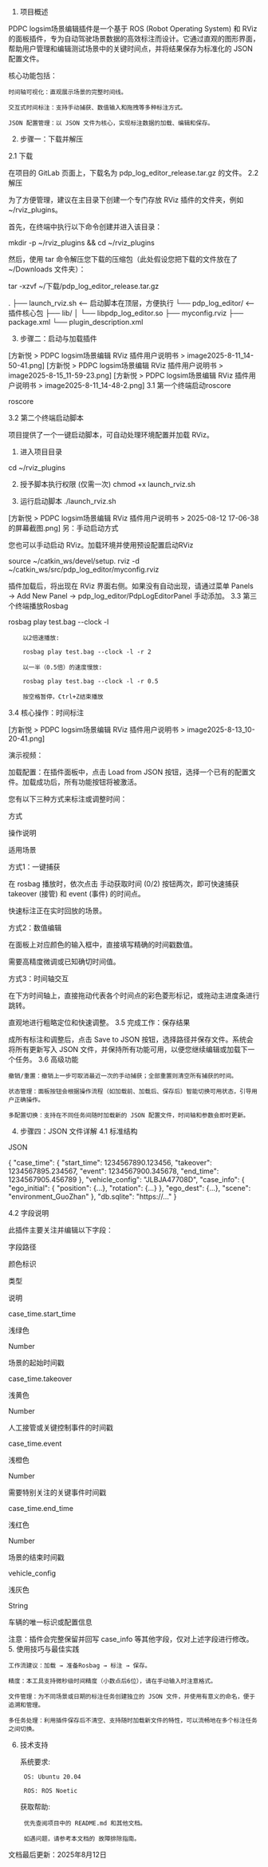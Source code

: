 1.  项目概述

PDPC logsim场景编辑插件是一个基于 ROS (Robot Operating System) 和 RViz 的面板插件，专为自动驾驶场景数据的高效标注而设计。它通过直观的图形界面，帮助用户管理和编辑测试场景中的关键时间点，并将结果保存为标准化的 JSON 配置文件。

核心功能包括：

    时间轴可视化：直观展示场景的完整时间线。

    交互式时间标注：支持手动捕获、数值输入和拖拽等多种标注方式。

    JSON 配置管理：以 JSON 文件为核心，实现标注数据的加载、编辑和保存。


2. 步骤一：下载并解压

2.1 下载

在项目的 GitLab 页面上，下载名为 pdp_log_editor_release.tar.gz 的文件。
2.2  解压

为了方便管理，建议在主目录下创建一个专门存放 RViz 插件的文件夹，例如 ~/rviz_plugins。

首先，在终端中执行以下命令创建并进入该目录：

mkdir -p ~/rviz_plugins && cd ~/rviz_plugins

然后，使用 tar 命令解压您下载的压缩包（此处假设您把下载的文件放在了 ~/Downloads 文件夹）：

tar -xzvf ~/下载/pdp_log_editor_release.tar.gz

.
├── launch_rviz.sh         <-- 启动脚本在顶层，方便执行
└── pdp_log_editor/        <-- 插件核心包
    ├── lib/
    │   └── libpdp_log_editor.so
    ├── myconfig.rviz
    ├── package.xml
    └── plugin_description.xml



3. 步骤二：启动与加载插件

[方新悦 > PDPC logsim场景编辑 RViz 插件用户说明书 > image2025-8-11_14-50-41.png] [方新悦 > PDPC logsim场景编辑 RViz 插件用户说明书 > image2025-8-15_11-59-23.png] [方新悦 > PDPC logsim场景编辑 RViz 插件用户说明书 > image2025-8-11_14-48-2.png]
3.1 第一个终端启动roscore

roscore

3.2 第二个终端启动脚本 

项目提供了一个一键启动脚本，可自动处理环境配置并加载 RViz。

1. 进入项目目录

cd ~/rviz_plugins


2. 授予脚本执行权限 (仅需一次)
chmod +x launch_rviz.sh

3. 运行启动脚本
./launch_rviz.sh


[方新悦 > PDPC logsim场景编辑 RViz 插件用户说明书 > 2025-08-12 17-06-38 的屏幕截图.png]
另：手动启动方式

您也可以手动启动 RViz。加载环境并使用预设配置启动RViz

source ~/catkin_ws/devel/setup.
rviz -d ~/catkin_ws/src/pdp_log_editor/myconfig.rviz

插件加载后，将出现在 RViz 界面右侧。如果没有自动出现，请通过菜单 Panels → Add New Panel → pdp_log_editor/PdpLogEditorPanel 手动添加。
3.3 第三个终端播放Rosbag

rosbag play test.bag --clock -l

        以2倍速播放:

        rosbag play test.bag --clock -l -r 2

        以一半（0.5倍）的速度慢放:

        rosbag play test.bag --clock -l -r 0.5

        按空格暂停，Ctrl+Z结束播放

3.4 核心操作：时间标注

[方新悦 > PDPC logsim场景编辑 RViz 插件用户说明书 > image2025-8-13_10-20-41.png]

演示视频：

加载配置：在插件面板中，点击 Load from JSON 按钮，选择一个已有的配置文件。加载成功后，所有功能按钮将被激活。

您有以下三种方式来标注或调整时间：

方式
	

操作说明
	

适用场景

方式1：一键捕获
	

在 rosbag 播放时，依次点击 手动获取时间 (0/2) 按钮两次，即可快速捕获 takeover (接管) 和 event (事件) 的时间点。
	

快速标注正在实时回放的场景。

方式2：数值编辑
	

在面板上对应颜色的输入框中，直接填写精确的时间戳数值。
	

需要高精度微调或已知确切时间值。

方式3：时间轴交互
	

在下方时间轴上，直接拖动代表各个时间点的彩色菱形标记，或拖动主进度条进行跳转。
	

直观地进行粗略定位和快速调整。
3.5 完成工作：保存结果

成所有标注和调整后，点击 Save to JSON 按钮，选择路径并保存文件。系统会将所有更新写入 JSON 文件，并保持所有功能可用，以便您继续编辑或加载下一个任务。
3.6 高级功能

    撤销/重置：撤销上一步可取消最近一次的手动捕获；全部重置则清空所有捕获的时间。

    状态管理：面板按钮会根据操作流程（如加载前、加载后、保存后）智能切换可用状态，引导用户正确操作。

    多配置切换：支持在不同任务间随时加载新的 JSON 配置文件，时间轴和参数会即时更新。

4. 步骤四：JSON 文件详解
4.1 标准结构

JSON

{
  "case_time": {
    "start_time": 1234567890.123456,
    "takeover": 1234567895.234567,
    "event": 1234567900.345678,
    "end_time": 1234567905.456789
  },
  "vehicle_config": "JLBJA47708D",
  "case_info": {
    "ego_initial": { "position": {...}, "rotation": {...} },
    "ego_dest": {...},
    "scene": "environment_GuoZhan"
  },
  "db.sqlite": "https://..."
}

4.2 字段说明

此插件主要关注并编辑以下字段：

字段路径
	

颜色标识
	

类型
	

说明

case_time.start_time
	

浅绿色
	

Number
	

场景的起始时间戳

case_time.takeover
	

浅黄色
	

Number
	

人工接管或关键控制事件的时间戳

case_time.event
	

浅橙色
	

Number
	

需要特别关注的关键事件时间戳

case_time.end_time
	

浅红色
	

Number
	

场景的结束时间戳

vehicle_config
	

浅灰色
	

String
	

车辆的唯一标识或配置信息

注意：插件会完整保留并回写 case_info 等其他字段，仅对上述字段进行修改。
5. 使用技巧与最佳实践

    工作流建议：加载 → 准备Rosbag → 标注 → 保存。

    精度：本工具支持微秒级时间精度（小数点后6位），请在手动输入时注意格式。

    文件管理：为不同场景或日期的标注任务创建独立的 JSON 文件，并使用有意义的命名，便于追溯和管理。

    多任务处理：利用插件保存后不清空、支持随时加载新文件的特性，可以流畅地在多个标注任务之间切换。

6. 技术支持

    系统要求:

        OS: Ubuntu 20.04

        ROS: ROS Noetic

    获取帮助:

        优先查阅项目中的 README.md 和其他文档。

        如遇问题，请参考本文档的 故障排除指南。

文档最后更新：2025年8月12日